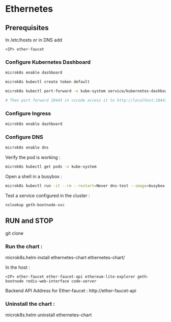 # Ethernetes

## Prerequisites

In /etc/hosts or in DNS add
```
<IP> ether-faucet
```

### Configure Kubernetes Dashboard
```bash
microk8s enable dashboard

microk8s kubectl create token default

microk8s kubectl port-forward -n kube-system service/kubernetes-dashboard 10443:443

# Then port forward 10443 in vscode access it to http://localhost:10443
```

### Configure Ingress
```bash
microk8s enable dashboard
```

### Configure DNS 
```bash
microk8s enable dns
```

Verify the pod is working : 
```bash
microk8s kubectl get pods -n kube-system
```

Open a shell in a busybox : 
```bash
microk8s kubectl run -it --rm --restart=Never dns-test --image=busybox -- sh
```

Test a service configured in the cluster :
```bash
nslookup geth-bootnode-svc
```

## RUN and STOP

git clone 

### Run the chart :

microk8s.helm install ethernetes-chart ethernetes-chart/

In the host : 
```
<IP> ether-faucet ether-faucet-api ethereum-lite-explorer geth-bootnode redis-web-interface code-server
```
Backend API Address for Ether-faucet : http://ether-faucet-api


### Uninstall the chart : 

microk8s.helm uninstall ethernetes-chart
